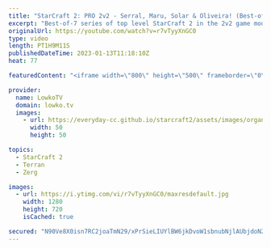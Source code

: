 ```yaml
---
title: "StarCraft 2: PRO 2v2 - Serral, Maru, Solar & Oliveira! (Best-of-7)"
excerpt: "Best-of-7 series of top level StarCraft 2 in the 2v2 game mode! In this video I cast a series of 2 vs 2 between Serral (Zerg) & Oliveira (Terran) and Maru (Terran) and Solar (Zerg).  Support my work: https://patreon.com/lowkotv Lowko Merch: https://lowko.shop  My YouTube channels: @LowkoTV @MoreLowko"
originalUrl: https://youtube.com/watch?v=r7vTyyXnGC0
type: video
length: PT1H9M11S
publishedDateTime: 2023-01-13T11:18:10Z
heat: 77

featuredContent: "<iframe width=\"800\" height=\"500\" frameborder=\"0\" src=\"https://www.youtube.com/embed/r7vTyyXnGC0\" allow=\"accelerometer; autoplay; encrypted-media; gyroscope; picture-in-picture\" allowfullscreen></iframe>"

provider:
  name: LowkoTV
  domain: lowko.tv
  images:
    - url: https://everyday-cc.github.io/starcraft2/assets/images/organizations/lowko.tv-50x50.jpg
      width: 50
      height: 50

topics:
  - StarCraft 2
  - Terran
  - Zerg

images:
  - url: https://i.ytimg.com/vi/r7vTyyXnGC0/maxresdefault.jpg
    width: 1280
    height: 720
    isCached: true

secured: "N90Ve8X0isn7RC2joaTmN29/xPrSieLIUYlBW6jkDvoW1sbnubNjlAUbjdoN2Q12khjVOdpVUyp7qPESmC3nG6yeUitkHnRFGqZhx+SO8wNNXvjCsuiGlKF6sJu1TD62VKvigF0AyZv/knZOsPu2fjBjuCXvnazpgVA/lsOV2Y8aRJTgiq2aghqx7HOnkO0xWtkQ1lj2c8idIcxPtpGapCMtE93+58pgC40cuObdoRdR1tTer02YHXjXrkN1Gnacj/JTpZzHJNdEvQjsUXrV2pG2BhIjBPhQj3salYVtOf/sk0Jd7/IkGPYXaslV+Sfv7h+j7d7XitsojALTepb9ciKWxWjQfRAMPelXR5kCtQU/+GFCCMbE0gcRxBLAvLhXeJiCYoX9Gxry4ILD5uG72ts8Pz+dHa34UgXA8DRgGRCKlEpGQmddWIfHALRiD6Ar;NxbJ8x4rKckr2y6lrVFclg=="
---
```


